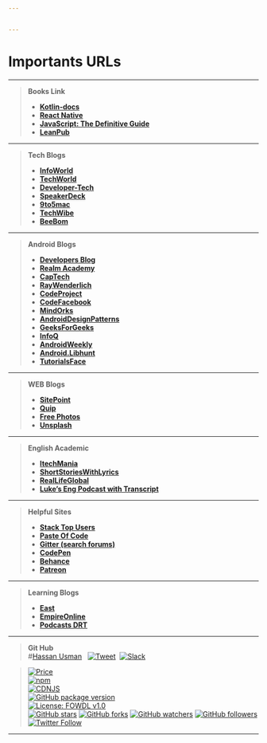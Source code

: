 ```yaml
---


---
```


<h1 id="importants-urls">Importants URLs</h1>
<hr>
<blockquote>
<p><strong>Books Link</strong></p>
<ul>
<li><a href="https://kotlinlang.org/docs/kotlin-docs.pdf"> <strong>Kotlin-docs</strong></a></li>
<li><a href="https://facebook.github.io/react-native/docs/getting-started.html"> <strong>React Native</strong></a></li>
<li><a href="ftp://ftp.micronet-rostov.ru/linux-support/books/programming/JavaScript/%5BO%60Reilly%5D%20-%20JavaScript.%20The%20Definitive%20Guide,%206th%20ed.%20-%20%5BFlanagan%5D.pdf"> <strong>JavaScript: The Definitive Guide</strong></a></li>
<li><a href="https://leanpub.com/"> <strong>LeanPub</strong></a></li>
</ul>
</blockquote>
<hr>
<blockquote>
<p><strong>Tech Blogs</strong></p>
<ul>
<li><a href="https://www.infoworld.com/"> <strong>InfoWorld</strong></a></li>
<li><a href="https://www.techworld.com"> <strong>TechWorld</strong></a></li>
<li><a href="https://www.developer-tech.com/"> <strong>Developer-Tech</strong></a></li>
<li><a href="https://speakerdeck.com/"> <strong>SpeakerDeck</strong></a></li>
<li><a href="https://9to5mac.com/"> <strong>9to5mac</strong></a></li>
<li><a href="https://www.techwibe.com/"> <strong>TechWibe</strong></a></li>
<li><a href="https://beebom.com/"> <strong>BeeBom</strong></a></li>
</ul>
</blockquote>
<hr>
<blockquote>
<p><strong>Android Blogs</strong></p>
<ul>
<li><a href="https://android-developers.googleblog.com/"> <strong>Developers Blog</strong></a></li>
<li><a href="https://academy.realm.io/section/android/"> <strong>Realm Academy</strong></a></li>
<li><a href="https://www.captechconsulting.com/search#sort=relevancy"> <strong>CapTech</strong></a></li>
<li><a href="https://www.raywenderlich.com/"> <strong>RayWenderlich</strong></a></li>
<li><a href="https://www.codeproject.com/Tags/Android"> <strong>CodeProject</strong></a></li>
<li><a href="https://code.facebook.com/android/"> <strong>CodeFacebook</strong></a></li>
<li><a href="https://blog.mindorks.com/tagged/android"> <strong>MindOrks</strong></a></li>
<li><a href="http://www.androiddesignpatterns.com/"> <strong>AndroidDesignPatterns</strong></a></li>
<li><a href="http://www.geeksforgeeks.org"> <strong>GeeksForGeeks</strong></a></li>
<li><a href="https://www.infoq.com/"> <strong>InfoQ</strong></a></li>
<li><a href="http://androidweekly.net/"> <strong>AndroidWeekly</strong></a></li>
<li><a href="https://android.libhunt.com/"> <strong>Android.Libhunt</strong></a></li>
<li><a href="http://www.tutorialsface.com/"> <strong>TutorialsFace</strong></a></li>
</ul>
</blockquote>
<hr>
<blockquote>
<p><strong>WEB Blogs</strong></p>
<ul>
<li><a href="https://www.sitepoint.com/"> <strong>SitePoint</strong></a></li>
<li><a href="https://quip.com"> <strong>Quip</strong></a></li>
<li><a href="https://www.pexels.com"> <strong>Free Photos</strong></a></li>
<li><a href="https://unsplash.com/"> <strong>Unsplash</strong></a></li>
</ul>
</blockquote>
<hr>
<blockquote>
<p><strong>English Academic</strong></p>
<ul>
<li><a href="http://www.itechmania.com/100-famous-urdu-proverbs-with-roman-urdu-and-english-translation/"> <strong>ItechMania</strong></a></li>
<li><a href="http://listentogenius.com"> <strong>ShortStoriesWithLyrics</strong></a></li>
<li><a href="https://reallifeglobal.com/"> <strong>RealLifeGlobal</strong></a></li>
<li><a href="https://teacherluke.co.uk/"> <strong>Luke’s Eng Podcast with Transcript</strong></a></li>
</ul>
</blockquote>
<hr>
<blockquote>
<p><strong>Helpful Sites</strong></p>
<ul>
<li><a href="https://stackexchange.com/leagues/1/alltime/stackoverflow"> <strong>Stack Top Users</strong></a></li>
<li><a href="https://paste.ofcode.org/"> <strong>Paste Of Code</strong></a></li>
<li><a href="https://gitter.im/"> <strong>Gitter (search forums)</strong></a></li>
<li><a href="https://codepen.io/"> <strong>CodePen</strong></a></li>
<li><a href="www.behance.net/"> <strong>Behance</strong></a></li>
<li><a href="https://www.patreon.com/"> <strong>Patreon</strong></a></li>
</ul>
</blockquote>
<hr>
<blockquote>
<p><strong>Learning Blogs</strong></p>
<ul>
<li><a href="https://east.education/"> <strong>East</strong></a></li>
<li><a href="https://www.empireonline.com/"> <strong>EmpireOnline</strong></a></li>
<li><a href="https://drt.fm/"> <strong>Podcasts DRT</strong></a></li>
</ul>
</blockquote>
<hr>
<blockquote>
<p><strong>Git Hub</strong><br>
#<a href="https://www.learnyandroid.blogspot.com">Hassan Usman</a> &nbsp; <a href="https://twitter.com/intent/tweet?text=Get%20over%20170%20free%20design%20blocks%20based%20on%20Bootstrap%204&amp;url=https://www.learnyandroid.blogspot.com&amp;via=froala&amp;hashtags=bootstrap,design,templates,blocks,developers"><img src="https://img.shields.io/twitter/url/http/shields.io.svg?style=social" alt="Tweet"></a> &nbsp;<a href="https://froala-design-blocks-slack.herokuapp.com/"><img src="https://froala-design-blocks-slack.herokuapp.com/badge.svg" alt="Slack"></a></p>
</blockquote>
<blockquote>
<p><a href="https://github.com/froala/design-blocks/blob/master/LICENSE"><img src="https://img.shields.io/badge/price-FREE-0098f7.svg" alt="Price"></a><br>
<a href="https://www.npmjs.com/package/froala-design-blocks"><img src="https://img.shields.io/npm/v/froala-design-blocks.svg?colorB=brightgreen" alt="npm"></a><br>
<a href="https://cdnjs.com/libraries/froala-design-blocks"><img src="https://img.shields.io/cdnjs/v/froala-design-blocks.svg" alt="CDNJS"></a><br>
<a href="https://github.com/froala/design-blocks"><img src="https://img.shields.io/github/package-json/v/froala/design-blocks.svg" alt="GitHub package version"></a><br>
<a href="https://github.com/froala/design-blocks/blob/master/LICENSE"><img src="https://img.shields.io/badge/license-FOWDL-blue.svg" alt="License: FOWDL v1.0"></a><br>
<a href="https://github.com/nisrulz/android-tips-tricks"><img src="https://img.shields.io/github/stars/nisrulz/android-tips-tricks.svg?style=social&amp;label=Star" alt="GitHub stars"></a> <a href="https://github.com/nisrulz/android-tips-tricks/fork"><img src="https://img.shields.io/github/forks/nisrulz/android-tips-tricks.svg?style=social&amp;label=Fork" alt="GitHub forks"></a> <a href="https://github.com/nisrulz/android-tips-tricks"><img src="https://img.shields.io/github/watchers/nisrulz/android-tips-tricks.svg?style=social&amp;label=Watch" alt="GitHub watchers"></a> <a href="https://github.com/nisrulz/android-tips-tricks"><img src="https://img.shields.io/github/followers/nisrulz.svg?style=social&amp;label=Follow" alt="GitHub followers"></a><br>
<a href="https://twitter.com/nisrulz"><img src="https://img.shields.io/twitter/follow/nisrulz.svg?style=social" alt="Twitter Follow"></a></p>
</blockquote>
<hr>

